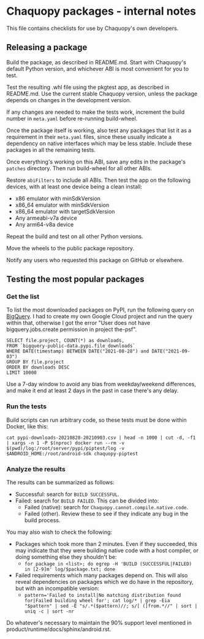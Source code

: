 # Chaquopy packages - internal notes

This file contains checklists for use by Chaquopy's own developers.


## Releasing a package

Build the package, as described in README.md. Start with Chaquopy's default Python
version, and whichever ABI is most convenient for you to test.

Test the resulting .whl file using the pkgtest app, as described in README.md. Use the
current stable Chaquopy version, unless the package depends on changes in the development
version.

If any changes are needed to make the tests work, increment the build number in
`meta.yaml` before re-running build-wheel.

Once the package itself is working, also test any packages that list it as a requirement
in their `meta.yaml` files, since these usually indicate a dependency on native interfaces
which may be less stable. Include these packages in all the remaining tests.

Once everything's working on this ABI, save any edits in the package's `patches`
directory. Then run build-wheel for all other ABIs.

Restore `abiFilters` to include all ABIs. Then test the app on the following devices, with
at least one device being a clean install:

* x86 emulator with minSdkVersion
* x86_64 emulator with minSdkVersion
* x86_64 emulator with targetSdkVersion
* Any armeabi-v7a device
* Any arm64-v8a device

Repeat the build and test on all other Python versions.

Move the wheels to the public package repository.

Notify any users who requested this package on GitHub or elsewhere.


## Testing the most popular packages

### Get the list

To list the most downloaded packages on PyPI, run the following query on
[BigQuery](https://bigquery.cloud.google.com/dataset/the-psf:pypi?pli=1). I had to create
my own Google Cloud project and run the query within that, otherwise I got the error "User
does not have bigquery.jobs.create permission in project the-psf".
```
SELECT file.project, COUNT(*) as downloads,
FROM `bigquery-public-data.pypi.file_downloads`
WHERE DATE(timestamp) BETWEEN DATE("2021-08-28") and DATE("2021-09-03")
GROUP BY file.project
ORDER BY downloads DESC
LIMIT 10000
```
Use a 7-day window to avoid any bias from weekday/weekend differences, and make it end
at least 2 days in the past in case there's any delay.

### Run the tests

Build scripts can run arbitrary code, so these tests must be done within Docker, like
this:

`cat pypi-downloads-20210828-20210903.csv | head -n 1000 | cut -d, -f1 | xargs -n 1 -P $(nproc) docker run --rm -v $(pwd)/log:/root/server/pypi/piptest/log -v $ANDROID_HOME:/root/android-sdk chaquopy-piptest`

### Analyze the results

The results can be summarized as follows:
* Successful: search for `BUILD SUCCESSFUL`.
* Failed: search for `BUILD FAILED`. This can be divided into:
  * Failed (native): search for `Chaquopy.cannot.compile.native.code`.
  * Failed (other). Review these to see if they indicate any bug in the build process.

You may also wish to check the following:

* Packages which took more than 2 minutes. Even if they succeeded, this may indicate that
  they were building native code with a host compiler, or doing something else they
  shouldn't be:
  * `for package in <list>; do egrep -H 'BUILD (SUCCESSFUL|FAILED) in [2-9]m' log/$package.txt; done`
* Failed requirements which many packages depend on. This will also reveal dependencies on
  packages which we do have in the repository, but with an incompatible version:
  * `pattern='Failed to install|No matching distribution found for|Failed building wheel for'; cat log/* | grep -Eia "$pattern" | sed -E "s/.*($pattern)//; s/[ (]from.*//" | sort | uniq -c | sort -nr`

Do whatever's necessary to maintain the 90% support level mentioned in
product/runtime/docs/sphinx/android.rst.
